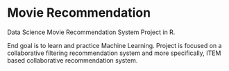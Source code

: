 # Movie Recommendation
Data Science Movie Recommendation System Project in R.

End goal is to learn and practice Machine Learning. Project is focused on a collaborative filtering recommendation system and more specifically, ITEM based collaborative recommendation system.

